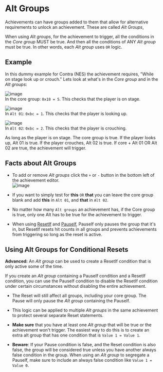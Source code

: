 # Alt Groups

Achievements can have groups added to them that allow for alternative requirements to unlock an achievement. These are called _Alt Groups_,

When using _Alt groups_, for the achievement to trigger, all the conditions in the _Core group_ MUST be true. And then all the conditions of ANY _Alt group_ must be true. In other words, each _Alt group_ uses `OR` logic.

## Example

In this dummy example for Contra (NES) the achievement requires, "While on stage look up or crouch." Lets look at what's in the _Core group_ and in the _Alt groups_:

![image](https://user-images.githubusercontent.com/32706333/48969080-7de44b80-efb6-11e8-88f2-92de405fe306.png)  
In the core group: `0x18 = 5`. This checks that the player is on stage.

![image](https://user-images.githubusercontent.com/32706333/48969094-9eaca100-efb6-11e8-9f8b-4d64a7aff9b0.png)  
In `Alt 01`: `0xbc = 1`. This checks that the player is looking up.

![image](https://user-images.githubusercontent.com/32706333/48969096-b4ba6180-efb6-11e8-9c86-2744509fbb5b.png)  
In `Alt 02`: `0xbc = 2`. This checks that the player is crouching.

As long as the player is on stage. The core group is true. If the player looks up, Alt 01 is true. If the player crouches, Alt 02 is true. If core + Alt 01 OR Alt 02 are true, the achievement will trigger.

## Facts about Alt Groups

- To add or remove _Alt groups_ click the `+` or `-` button in the bottom left of the achievement editor.  
  ![image](https://user-images.githubusercontent.com/32706333/48969436-bdf9fd00-efbb-11e8-98ab-2cc730026836.png)

- If you want to simply test for **this** `OR` **that** you can leave the core group blank and add **this** in `Alt 01`, and **that** in `Alt 02`.

- No matter how many `Alt groups` an achievement has, if the Core group is true, only one Alt has to be true for the achievement to trigger.

- When using [ResetIf](#resetif) and [PauseIf](#pauseif), PauseIf only pauses the group that it's in, but ResetIf resets hit counts in all groups and prevents achievements from triggering so long as the reset is active.

## Using Alt Groups for Conditional Resets

**Advanced:** An _Alt group_ can be used to create a ResetIf condition that is only active some of the time.

If you create an _Alt group_ containing a PauseIf condition and a ResetIf condition, you can use the PauseIf condition to disable the ResetIf condition under certain circumstances without disabling the entire achievement.

- The Reset will still affect all groups, including your core group. The Pause will only pause the _Alt group_ containing the PauseIf.

- This logic can be applied to multiple _Alt groups_ in the same achievement to protect several separate Reset statements.

- **Make sure** that you have at least one _Alt group_ that will be true or the achievement won't trigger. The easiest way to do this is to create an extra alt group that has one condition that is `Value 1 = Value 1`.

- **Beware**: If your Pause condition is false, and the Reset condition is also false, the group will be considered true unless you have another always false condition in the group. When using an _Alt group_ to segregate a PauseIf, make sure to include an always false condition like `Value 1 = Value 0`.
